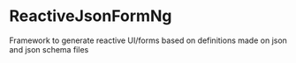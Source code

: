 # ReactiveJsonFormNg

Framework to generate reactive UI/forms based on definitions made on json and json schema files
